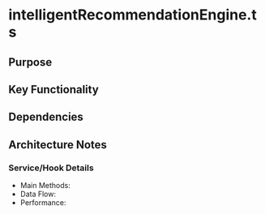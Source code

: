 # intelligentRecommendationEngine.ts

## Purpose

## Key Functionality

## Dependencies

## Architecture Notes

### Service/Hook Details
- Main Methods: 
- Data Flow: 
- Performance: 
